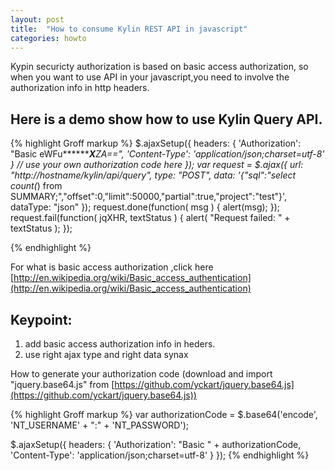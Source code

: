 ```yaml
---
layout: post
title:  "How to consume Kylin REST API in javascript"
categories: howto
---
```

Kypin securicty authorization is based on basic access authorization, so when you want to use API in your javascript,you need to involve the authorization info in http headers.


## Here is a demo show how to use Kylin Query API.
{% highlight Groff markup %}
$.ajaxSetup({
      headers: { 'Authorization': "Basic eWFu**********X***ZA==", 'Content-Type': 'application/json;charset=utf-8' } // use your own authorization code here
    });
    var request = $.ajax({
       url: "http://hostname/kylin/api/query",
       type: "POST",
       data: '{"sql":"select count(*) from SUMMARY;","offset":0,"limit":50000,"partial":true,"project":"test"}',
       dataType: "json"
    });
    request.done(function( msg ) {
       alert(msg);
    }); 
    request.fail(function( jqXHR, textStatus ) {
       alert( "Request failed: " + textStatus );
  });

{% endhighlight %}


For what is basic access authorization ,click here [http://en.wikipedia.org/wiki/Basic_access_authentication](http://en.wikipedia.org/wiki/Basic_access_authentication)

## Keypoint:
1. add basic access authorization info in heders.
2. use right ajax type and right data synax

How to generate your authorization code (download and import "jquery.base64.js" from [https://github.com/yckart/jquery.base64.js](https://github.com/yckart/jquery.base64.js))

{% highlight Groff markup %}
var authorizationCode = $.base64('encode', 'NT_USERNAME' + ":" + 'NT_PASSWORD');
 
$.ajaxSetup({
   headers: { 
    'Authorization': "Basic " + authorizationCode, 
    'Content-Type': 'application/json;charset=utf-8' 
   }
});
{% endhighlight %}

